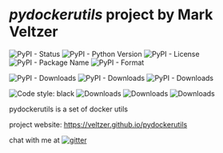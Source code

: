 
# *pydockerutils* project by Mark Veltzer

![PyPI - Status](https://img.shields.io/pypi/status/pydockerutils)
![PyPI - Python Version](https://img.shields.io/pypi/pyversions/pydockerutils)
![PyPI - License](https://img.shields.io/pypi/l/pydockerutils)
![PyPI - Package Name](https://img.shields.io/pypi/v/pydockerutils)
![PyPI - Format](https://img.shields.io/pypi/format/pydockerutils)

![PyPI - Downloads](https://img.shields.io/pypi/dd/pydockerutils)
![PyPI - Downloads](https://img.shields.io/pypi/dw/pydockerutils)
![PyPI - Downloads](https://img.shields.io/pypi/dm/pydockerutils)

![Code style: black](https://img.shields.io/badge/code%20style-black-000000.svg)
![Downloads](https://pepy.tech/badge/pydockerutils)
![Downloads](https://pepy.tech/badge/pydockerutils/month)
![Downloads](https://pepy.tech/badge/pydockerutils/week)



pydockerutils is a set of docker utils

project website: <https://veltzer.github.io/pydockerutils>

chat with me at [![gitter](https://badges.gitter.im/Join%20Chat.svg)](https://gitter.im/veltzer/mark.veltzer)


